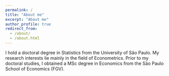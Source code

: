 ```yaml
---
permalink: /
title: "About me"
excerpt: "About me"
author_profile: true
redirect_from: 
  - /about/
  - /about.html
---
```


I hold a doctoral degree in Statistics from the University of São Paulo. My research interests lie mainly in the field of Econometrics. Prior to my doctoral studies, I obtained a MSc degree in Economics from the São Paulo School of Economics (FGV).
